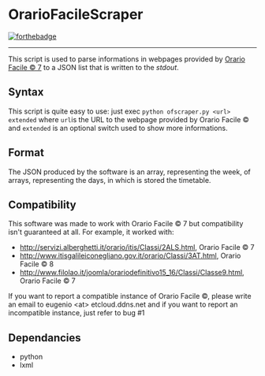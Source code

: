 # OrarioFacileScraper

[![forthebadge](http://forthebadge.com/images/badges/made-with-python.svg)](http://forthebadge.com)

<hr>

This script is used to parse informations in webpages provided by [Orario Facile © 7](http://www.orariofacile.com/) to a JSON list that is written to the *stdout*.
## Syntax
This script is quite easy to use: just exec `python ofscraper.py <url> extended` where `url`is the URL to the webpage provided by Orario Facile © and `extended` is an optional switch used to show more informations.
## Format
The JSON produced by the software is an array, representing the week, of arrays, representing the days, in which is stored the timetable.
## Compatibility
This software was made to work with Orario Facile © 7 but compatibility isn't guaranteed at all. For example, it worked with:
* http://servizi.alberghetti.it/orario/itis/Classi/2ALS.html, Orario Facile © 7
* http://www.itisgalileiconegliano.gov.it/orario/Classi/3AT.html, Orario Facile © 8
* http://www.filolao.it/joomla/orariodefinitivo15_16/Classi/Classe9.html, Orario Facile © 7

If you want to report a compatible instance of Orario Facile ©, please write an email to eugenio \<at> etcloud.ddns.net and if you want to report an incompatible instance, just refer to bug #1

## Dependancies
* python
* lxml
